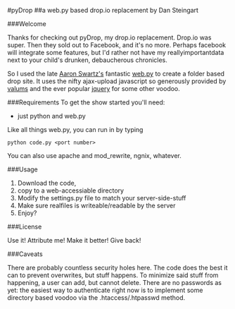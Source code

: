 #pyDrop
##a web.py based drop.io replacement
by Dan Steingart

###Welcome

Thanks for checking out pyDrop, my drop.io replacement.  Drop.io was super.  Then they sold out to Facebook, and it's no more.  Perhaps facebook will integrate some features, but I'd rather not have my reallyimportantdata next to your child's drunken, debaucherous chronicles.  

So I used the late [Aaron Swartz's](http://www.aaronsw.com/) fantastic [web.py](http://webpy.org) to create a folder based drop site.  It uses the nifty ajax-upload javascript so generously provided by [valums](http://valums.com/ajax-upload/) and the ever popular [jquery]() for some other voodoo.  

###Requirements
To get the show started you'll need:

- just python and web.py 

Like all things web.py, you can run in by typing 

    python code.py <port number> 

You can also use apache and mod_rewrite, ngnix, whatever.  

###Usage

1. Download the code, 
2. copy to a web-accessiable directory
3. Modify the settings.py file to match your server-side-stuff
4. Make sure realfiles is writeable/readable by the server
5. Enjoy?

###License

Use it!  Attribute me!  Make it better!  Give back!

###Caveats

There are probably countless security holes here.  The code does the best it can to prevent overwrites, but stuff happens.  To minimize said stuff from happening, a user can add, but cannot delete.  There are no passwords as yet: the easiest way to authenticate right now is to implement some directory based voodoo via the .htaccess/.htpasswd method.
